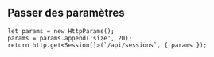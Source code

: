 ## Passer des paramètres

    let params = new HttpParams();
    params = params.append('size', 20);
    return http.get<Session[]>(`/api/sessions`, { params });
